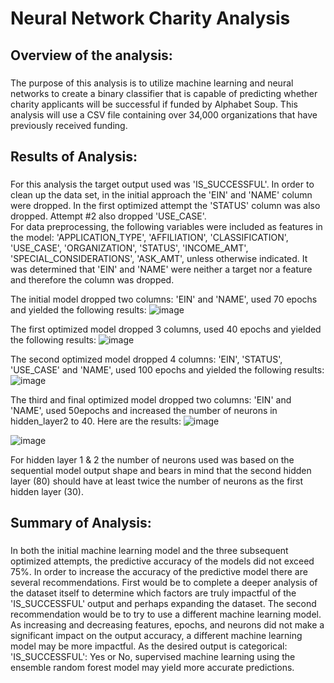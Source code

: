 # Neural Network Charity Analysis

## Overview of the analysis: 
###
The purpose of this analysis is to utilize machine learning and neural networks to create a binary classifier that is capable of predicting whether charity applicants will be successful if funded by Alphabet Soup.  This analysis will use a CSV file containing over 34,000 organizations that have previously received funding.

## Results of Analysis:
###
For this analysis the target output used was 'IS_SUCCESSFUL'.  In order to clean up the data set, in the initial approach the 'EIN' and 'NAME' column were dropped.  In the first optimized attempt the 'STATUS' column was also dropped.  Attempt #2 also dropped 'USE_CASE'.  
For data preprocessing, the following variables were included as features in the model: 'APPLICATION_TYPE', 'AFFILIATION', 'CLASSIFICATION', 'USE_CASE', 'ORGANIZATION', 'STATUS', 'INCOME_AMT', 'SPECIAL_CONSIDERATIONS', 'ASK_AMT', unless otherwise indicated.  It was determined that 'EIN' and 'NAME' were neither a target nor a feature and therefore the column was dropped.

The initial model dropped two columns: 'EIN' and 'NAME', used 70 epochs and yielded the following results:
![image](https://user-images.githubusercontent.com/86161212/140663732-a8de098f-22c0-49cb-ab6a-82bb08633fc3.png)

The first optimized model dropped 3 columns, used 40 epochs and yielded the following results:
![image](https://user-images.githubusercontent.com/86161212/140663599-dfd7250e-29ac-4140-a392-09312ddb44c0.png)

The second optimized model dropped 4 columns: 'EIN', 'STATUS', 'USE_CASE' and 'NAME', used 100 epochs and yielded the following results:
![image](https://user-images.githubusercontent.com/86161212/140663634-9b7806cc-6894-4b5e-9ec8-e8c641cee3c3.png)

The third and final optimized model dropped two columns: 'EIN' and 'NAME', used 50epochs and increased the number of neurons in hidden_layer2 to 40.  Here are the results:
![image](https://user-images.githubusercontent.com/86161212/140663843-fdcd38aa-e8fc-43ae-8c93-5acc80ea986d.png)

![image](https://user-images.githubusercontent.com/86161212/140664192-cff3b061-ab84-437d-b55a-edbfcedc8299.png)

For hidden layer 1 & 2 the number of neurons used was based on the sequential model output shape and bears in mind that the second hidden layer (80) should have at least twice the number of neurons as the first hidden layer (30).

## Summary of Analysis:
###
In both the initial machine learning model and the three subsequent optimized attempts, the predictive accuracy of the models did not exceed 75%.  In order to increase the accuracy of the predictive model there are several recommendations.  First would be to complete a deeper analysis of the dataset itself to determine which factors are truly impactful of the 'IS_SUCCESSFUL' output and perhaps expanding the dataset.  The second recommendation would be to try to use a different machine learning model.  As increasing and decreasing features, epochs, and neurons did not make a significant impact on the output accuracy, a different machine learning model may be more impactful.  As the desired output is categorical: 'IS_SUCCESSFUL': Yes or No, supervised machine learning using the ensemble random forest model may yield more accurate predictions.

